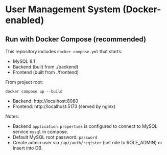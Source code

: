 # User Management System (Docker-enabled)

## Run with Docker Compose (recommended)
This repository includes `docker-compose.yml` that starts:
- MySQL 8.1
- Backend (built from ./backend)
- Frontend (built from ./frontend)

From project root:
```
docker compose up --build
```

- Backend: http://localhost:8080
- Frontend: http://localhost:5173 (served by nginx)

Notes:
- Backend `application.properties` is configured to connect to MySQL service `mysql` in compose.
- Default MySQL root password: `password`
- Create admin user via `/api/auth/register` (set role to ROLE_ADMIN) or insert into DB.


